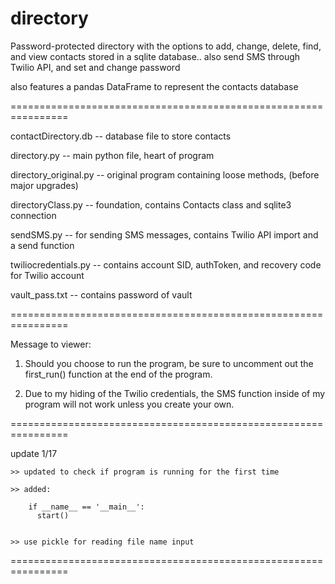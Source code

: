 # directory
Password-protected directory with the options to add, change, delete, find, and view contacts stored in a sqlite database.. also send SMS through Twilio API, and set and change password

also features a pandas DataFrame to represent the contacts database

================================================================

contactDirectory.db   -- database file to store contacts

directory.py          -- main python file, heart of program

directory_original.py -- original program containing loose methods, (before major upgrades)

directoryClass.py     -- foundation, contains Contacts class and sqlite3 connection

sendSMS.py            -- for sending SMS messages, contains Twilio API import and a send function

twiliocredentials.py  -- contains account SID, authToken, and recovery code for Twilio account

vault_pass.txt        -- contains password of vault

================================================================

Message to viewer:

1) Should you choose to run the program, be sure to uncomment out the first_run() function at the end of the program.

2) Due to my hiding of the Twilio credentials, the SMS function inside of my program will not work unless you create your own.

================================================================

update 1/17

    >> updated to check if program is running for the first time

    >> added:

        if __name__ == '__main__':
          start()


    >> use pickle for reading file name input

================================================================
